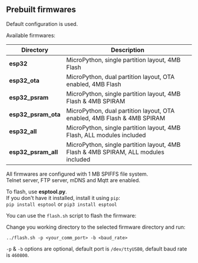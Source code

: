 
## Prebuilt firmwares


Default configuration is used.

Available firmwares:

| Directory | Description |
| - | - |
|**esp32** | MicroPython, single partition layout, 4MB Flash |
|**esp32_ota** | MicroPython, dual partition layout, OTA enabled, 4MB Flash |
|**esp32_psram** | MicroPython, single partition layout, 4MB Flash & 4MB SPIRAM |
|**esp32_psram_ota** | MicroPython, dual partition layout, OTA enabled, 4MB Flash & 4MB SPIRAM |
|**esp32_all** | MicroPython, single partition layout, 4MB Flash, ALL modules included |
|**esp32_psram_all** | MicroPython, single partition layout, 4MB Flash & 4MB SPIRAM, ALL modules included |


All firmwares are configured with 1 MB SPIFFS file system.<br>
Telnet server, FTP server, mDNS and Mqtt are enabled.

To flash, use **esptool.py**.<br>
If you don't have it installed, install it using `pip`:<br>
`pip install esptool` or `pip3 install esptool`

You can use the `flash.sh` script to flash the firmware:<br>

Change you working directory to the selected firmware directory and run:

```
../flash.sh -p <your_comm_port> -b <baud_rate>
```

`-p` & `-b` options are optional, default port is `/dev/ttyUSB0`, default baud rate is `460800`.
